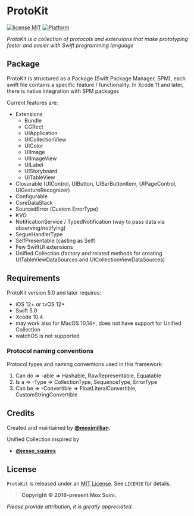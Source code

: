 
# ProtoKit
 [![license MIT](https://img.shields.io/badge/license-MIT-000000.svg)][mitLink] [![Platform](https://img.shields.io/badge/platform-iOS-lightgray.svg)][docsLink]

*ProtoKit is a collection of protocols and extensions that make prototyping faster and easier with Swift programming language*

## Package

ProtoKit is structured as a Package (Swift Package Manager, SPM), each swift file contains a specific feature / functionality. 
In Xcode 11 and later, there is native integration with SPM packages

Current features are:
  * Extensions
    * Bundle
    * CGRect
    * UIApplication
    * UICollectionView
    * UIColor
    * UIImage
    * UIImageView
    * UILabel
    * UIStoryboard
    * UITableView
  * Closurable (UIControl, UIButton, UIBarButtonItem, UIPageControl, UIGestureRecognizer)
  * Configurable
  * CoreDataStack
  * SourcedError (Custom ErrorType)
  * KVO
  * NotificationService / TypedNotification (way to pass data via observing/notifying)
  * SegueHandlerType
  * SelfPresentable (casting as Self)
  * Few SwiftUI extensions
  * Unified Collection (factory and related methods for creating UITableViewDataSources and UICollectionViewDataSources)

## Requirements

ProtoKit version 5.0 and later requires:
* iOS 12+ or tvOS 12+
* Swift 5.0
* Xcode 10.4
* may work also for MacOS 10.14+, does not have support for Unified Collection
* watchOS is not supported


### Protocol naming conventions

Protocol types and naming conventions used in this framework:
  1. Can do => -able        => Hashable, RawRepresentable, Equatable
  2. Is a   => -Type        => CollectionType, SequenceType, ErrorType
  3. Can be => -Convertible => FloatLiteralConvertible, CustomStringConvertible


## Credits

Created and maintained by [**@moximillian**](https://twitter.com/moximillian).

Unified Collection inspired by 
* **[@jesse_squires](https://twitter.com/jesse_squires)**


## License

`ProtoKit` is released under an [MIT License][mitLink]. See `LICENSE` for details.

>**Copyright &copy; 2018-present Mox Soini.**

*Please provide attribution, it is greatly appreciated.*


[docsLink]:http://github.com/moximillian/ProtoKit
[mitLink]:http://opensource.org/licenses/MIT
